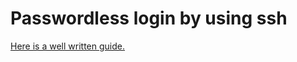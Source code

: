 # Passwordless login by using ssh

[Here is a well written
guide.](http://www.debian-administration.org/articles/152)
